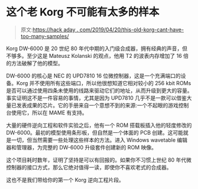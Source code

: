 # 这个老 Korg 不可能有太多的样本

> 原文:[https://hack aday . com/2019/04/20/this-old-korg-cant-have-too-many-samples/](https://hackaday.com/2019/04/20/this-old-korg-cant-have-too-many-samples/)

Korg DW-6000 是 20 世纪 80 年代中期的入门级合成器，拥有经典的声音，但不够多。至少这是 Mateusz Kolanski 的观点，他用 T2 的波表内存增加了 16 倍的方法破解了他的模型。

DW-6000 的核心是 NEC 的 UPD7810 16 位微控制器，这是一个充满端口的设备。Korg 并不使用所有这些端口，所以他很想知道它相对较小的 256 kbit ROMs 是否可以通过使用四条未使用的线路来驱动它们的地址，从而升级到更大的容量。事实证明这不是一件容易的事情，尤其是因为 UPD7810 几乎不是一款可以借鉴大量已发表成果的芯片。它的手册来自一个意想不到的来源:一个不起眼的游戏控制台使用它，所以在 MAME 有支持。

大量的硬件逆向工程和软件实验之后，他有一个 ROM 搭载板插入他的轻度修改的 DW-6000。最初的模型使用条形板，但自然是一个体面的 PCB 创建。这可能就是一切，但当然需要一些处理这些样本的方法。进入 Windows wavetable 编辑器和管理器，为完整的 DW-6000 升级套件创建新的 ROM 映像。

这个项目耗时数年，证明了坚持是可以有回报的。如果你不习惯上世纪 80 年代微控制器的接口方式，那么它绝对值得一读，即使你不喜欢老式的合成器。

这也不是我们带给你的第一个 Korg 逆向工程片段。